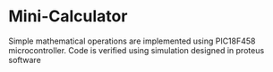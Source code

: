 # Mini-Calculator
Simple mathematical operations are implemented using PIC18F458 microcontroller. Code is verified using simulation designed in proteus software 
